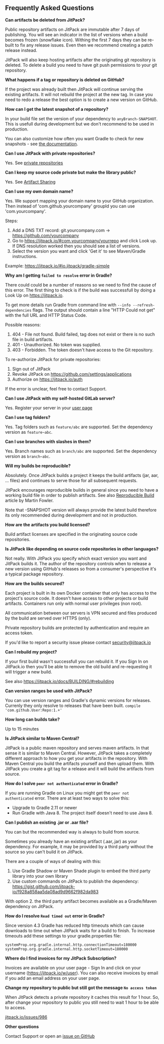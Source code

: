 Frequently Asked Questions
-

**Can artifacts be deleted from JitPack?**

Public repository artifacts on JitPack are immutable after 7 days of publishing. You will see an indicator in the list of versions when a build becomes frozen (snowflake icon). Withing the first 7 days they can be re-built to fix any release issues. Even then we recommend creating a patch release instead.

JitPack will also keep hosting artifacts after the originating git repository is deleted. To delete a build you need to have git push permissions to your git repository.

**What happens if a tag or repository is deleted on GitHub?**

If the project was already built then JitPack will continue serving the existing artifacts. It will not rebuild the project at the new tag. 
In case you need to redo a release the best option is to create a new version on GitHub.

**How can I get the latest snapshot of a repository?**

In your build file set the version of your dependency to `anyBranch-SNAPSHOT`. This is usefull during development but we don't recommend to be used in production.

You can also customize how often you want Gradle to check for new snapshots - see [the documentation](https://docs.gradle.org/1.8-rc-1/userguide/dependency_management.html#sec:controlling_caching). 

**Can I use JitPack with private repositories?**

Yes. See [private repositories](https://jitpack.io/private)

**Can I keep my source code private but make the library public?**

Yes. See [Artifact Sharing](https://jitpack.io/docs/PRIVATE/#artifact-sharing)

**Can I use my own domain name?**

Yes. We support mapping your domain name to your GitHub organization. Then instead of 'com.github.yourcompany' groupId you can use 'com.yourcompany'. 

Steps:

  1. Add a DNS TXT record: git.yourcompany.com -> https://github.com/yourcompany
  2. Go to https://jitpack.io/#com.yourcompany/yourrepo and click Look up. If DNS resolution worked then you should see a list of versions. 
  3. Select the version you want and click 'Get it' to see Maven/Gradle instructions.

Example: https://jitpack.io/#io.jitpack/gradle-simple

**Why am I getting `failed to resolve` error in Gradle?**

There could could be a number of reasons so we need to find the cause of this error.
The first thing to check is if the build was successfull by doing a Look Up on https://jitpack.io. 

To get more details run Gradle from command line with `--info --refresh-dependencies` flags.
The output should contain a line "HTTP Could not get" with the full URL and HTTP Status Code.

Possible reasons:
1. 404 - File not found. Build failed, tag does not exist or there is no such file in build artifacts.
2. 401 - Unauthorized. No token was supplied.
3. 403 - Forbidden. The token doesn't have access to the Git repository.

To re-authorize JitPack for private repositories:
1. Sign out of JitPack
2. Revoke JitPack on https://github.com/settings/applications
3. Authorize on https://jitpack.io/auth

If the error is unclear, feel free to contact Support.

**Can I use JitPack with my self-hosted GitLab server?**

Yes. Register your server in your [user page](https://jitpack.io/w/user)

**Can I use tag folders?**

Yes. Tag folders such as `feature/abc` are supported. Set the dependency version as `feature~abc`.

**Can I use branches with slashes in them?**

Yes. Branch names such as `branch/abc` are supported. Set the dependency version as `branch~abc`.

**Will my builds be reproducible?**

Absolutely. Once JitPack builds a project it keeps the build artifacts (jar, aar, ... files) and continues to serve those for all subsequent requests.

JitPack encourages reproducible builds in general since you need to have a working build file in order to publish artifacts. See also [Reproducible Build](http://martinfowler.com/bliki/ReproducibleBuild.html) article by Martin Fowler.

Note that -SNAPSHOT version will always provide the latest build therefore its only recommended during development and not in production.

**How are the artifacts you build licensed?**

Build artifact licenses are specified in the originating source code repositories. 

**Is JitPack like depending on source code repositories in other languages?**

Not really. With JitPack you specify which exact version you want and JitPack builds it. The author of the repository controls when to release a new version using GitHub's releases so from a consumer's perspective it's a typical package repository. 

**How are the builds secured?**

Each project is built in its own Docker container that only has access to the project's source code. It doesn't have access to other projects or build artifacts. Containers run only with normal user privileges (non root). 

All communication between our servers is VPN secured and files produced by the build are served over HTTPS (only).

Private repository builds are protected by authentication and require an access token.

If you'd like to report a security issue please contact security@jitpack.io

**Can I rebuild my project?**

If your first build wasn't successfull you can rebuild it. If you Sign In on JitPack.io then you'll be able to remove the old build and re-requesting it will trigger a new build. 

See also https://jitpack.io/docs/BUILDING/#rebuilding

**Can version ranges be used with JitPack?**

You can use version ranges and Gradle's dynamic versions for releases. Currenly they only resolve to releases that have been built.
`compile 'com.github.User:Repo:1.+'`

**How long can builds take?**

Up to 15 minutes

**Is JitPack similar to Maven Central?**

JitPack is a public maven repository and serves maven artifacts. In that sense it is similar to Maven Central. However, JitPack takes a completely different approach to how you get your artifacts in the repository. With Maven Central you build the artifacts yourself and then upload them. With JitPack you create a git tag for a release and it will build the artifacts from source.

**How do I solve `peer not authenticated` error in Gradle?**

If you are running Gradle on Linux you might get the `peer not authenticated` error. There are at least two ways to solve this:
 - Upgrade to Gradle 2.11 or newer
 - Run Gradle with Java 8. The project itself doesn't need to use Java 8.

**Can I publish an existing .jar or .aar file?**

You can but the recommended way is always to build from source.

Sometimes you already have an existing artifact (.aar,.jar) as your dependency. For example, it may be provided by a third party without the source so you can't build it on JitPack.

There are a couple of ways of dealing with this:
  1. Use Gradle Shadow or Maven Shade plugin to embed the third party library into your own library
  2. Use custom commands on JitPack to publish the dependency: https://gist.github.com/jitpack-io/f928a858aa5da08ad9d9662f982da983
  
With option 2. the third party artifact becomes available as a Gradle/Maven dependency on JitPack.

**How do I resolve `Read timed out` error in Gradle?**

Since version 4.3 Gradle has reduced http timeouts which can cause downloads to time out when JitPack waits for a build to finish.
To increase timeouts add these settings to your gradle.properties file:
```
systemProp.org.gradle.internal.http.connectionTimeout=180000
systemProp.org.gradle.internal.http.socketTimeout=180000
```

**Where do I find invoices for my JitPack Subscription?**

Invoices are available on your user page - Sign In and click on your username (https://jitpack.io/w/user).
You can also receive invoices by email if you add an email address on your user page. 

**Change my repository to public but still got the message `No access token`**

When JitPack detects a private repository it caches this result for 1 hour. So, after change your repository to public you still need to wait 1 hour to be able to access.

[jitpack.io/issues/986](https://github.com/jitpack/jitpack.io/issues/986#issuecomment-265189883)

**Other questions**

Contact Support or open an [issue on GitHub](https://github.com/jitpack/jitpack.io/issues)
